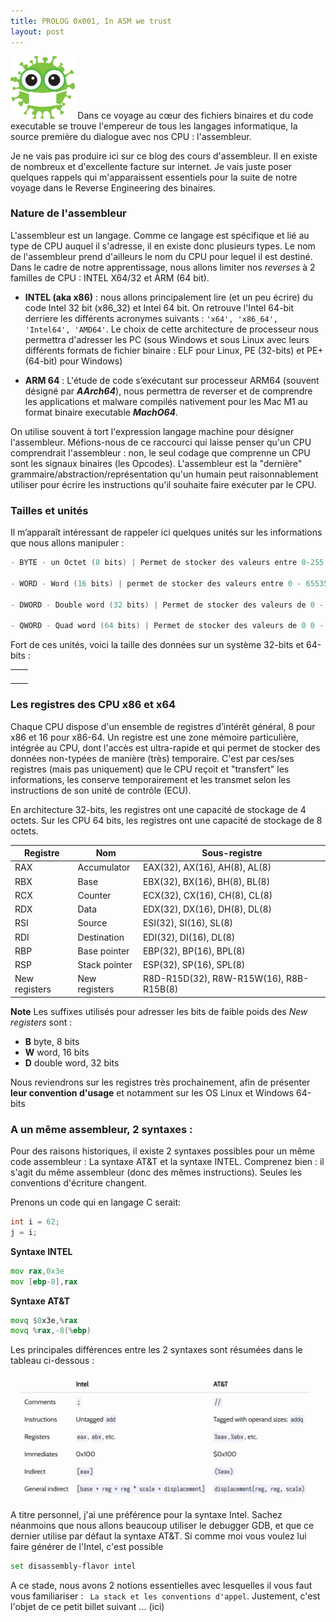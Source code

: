 ```yaml
---
title: PROLOG 0x001, In ASM we trust 
layout: post
---
```


<img height="100" src="../images/virus-2.png" xmlns="http://www.w3.org/1999/html"/>
Dans ce voyage au cœur des fichiers binaires et du code executable se trouve l'empereur de tous les langages informatique, la source première du dialogue avec nos CPU : l'assembleur.

Je ne vais pas produire ici sur ce blog des cours d'assembleur. Il en existe de nombreux et d'excellente facture sur internet. Je vais juste poser quelques rappels qui m'apparaissent essentiels pour la suite de notre voyage dans le Reverse Engineering des binaires.

### Nature de l'assembleur

L'assembleur est un langage. Comme ce langage est spécifique et lié au type de CPU auquel il s'adresse, il en existe donc plusieurs types. Le nom de l'assembleur prend d'ailleurs le nom du CPU pour lequel il est destiné. Dans le cadre de notre apprentissage, nous allons limiter nos _reverses_ à 2 familles de CPU : INTEL X64/32 et ARM (64 bit). 

- **INTEL (aka x86)** : nous allons principalement lire (et un peu écrire) du code Intel 32 bit (x86_32) et Intel 64 bit. On retrouve l'Intel 64-bit derriere les différents acronymes suivants : `````'x64', 'x86_64', 'Intel64', 'AMD64'`````. Le choix de cette architecture de processeur nous permettra d'adresser les PC (sous Windows et sous Linux avec leurs différents formats de fichier binaire : ELF pour Linux, PE (32-bits) et PE+(64-bit) pour Windows)

- **ARM 64** : L'étude de code s’exécutant sur processeur ARM64 (souvent désigné par **_AArch64_**), nous permettra de reverser et de comprendre les applications et malware compilés nativement pour les Mac M1 au format binaire executable **_MachO64_**.


On utilise souvent à tort l'expression langage machine pour désigner l'assembleur. Méfions-nous de ce raccourci qui laisse penser qu'un CPU comprendrait l'assembleur : non, le seul codage que comprenne un CPU sont les signaux binaires (les Opcodes). L'assembleur est la "dernière" grammaire/abstraction/représentation qu'un humain peut raisonnablement utiliser pour écrire les instructions qu'il souhaite faire exécuter par le CPU.

### Tailles et unités

Il m’apparaît intéressant de rappeler ici quelques unités sur les informations que nous allons manipuler :
```c
- BYTE - un Octet (8 bits) | Permet de stocker des valeurs entre 0-255 ou -128 à 127 

- WORD - Word (16 bits) | permet de stocker des valeurs entre 0 - 65535 ou -32768 à 32767 

- DWORD - Double word (32 bits) | Permet de stocker des valeurs de 0 - 232 

- QWORD - Quad word (64 bits) | Permet de stocker des valeurs de 0 0 - 2^64
```

Fort de ces unités, voici la taille des données sur un système 32-bits et 64-bits :

|     |     |
|-----|-----|
|     |     |
|     |     |
|     |     |
|     |     |


### Les registres des CPU x86 et x64

Chaque CPU dispose d'un ensemble de registres d’intérêt général, 8 pour x86 et 16 pour x86-64. Un registre est une zone mémoire particulière, intégrée au CPU, dont l'accès est ultra-rapide et qui permet de stocker des données non-typées de manière (très) temporaire. C'est par ces/ses registres (mais pas uniquement) que le CPU reçoit et "transfert" les informations, les conserve temporairement et les transmet selon les instructions de son unité de contrôle (ECU).

En architecture 32-bits, les registres ont une capacité de stockage de 4 octets. Sur les CPU 64 bits, les registres ont une capacité de stockage de 8 octets.

| Registre      | Nom           | Sous-registre                            |
|---------------|---------------|------------------------------------------|
| RAX           | Accumulator   | EAX(32), AX(16), AH(8), AL(8)            |
| RBX           | Base          | EBX(32), BX(16), BH(8), BL(8)            |
| RCX           | Counter       | ECX(32), CX(16), CH(8), CL(8)            |
| RDX           | Data          | EDX(32), DX(16), DH(8), DL(8)            |
| RSI           | Source        | ESI(32), SI(16), SL(8)                   |
| RDI           | Destination   | EDI(32), DI(16), DL(8)                   |
| RBP           | Base pointer  | EBP(32), BP(16), BPL(8)                  |
| RSP           | Stack pointer | ESP(32), SP(16), SPL(8)                  |
| New registers | New registers | R8D-R15D(32), R8W-R15W(16), R8B-R15B(8)  |

**Note**
Les suffixes utilisés pour adresser les bits de faible poids des _New registers_ sont :
- **B** byte, 8 bits
- **W** word, 16 bits
- **D** double word, 32 bits


Nous reviendrons sur les registres très prochainement, afin de présenter **leur convention d'usage** et notamment sur les OS Linux et Windows 64-bits


### A un même assembleur, 2 syntaxes :

Pour des raisons historiques, il existe 2 syntaxes possibles pour un même code assembleur : La syntaxe AT&T et la syntaxe INTEL. Comprenez bien : il s'agit du même assembleur (donc des mêmes instructions). Seules les conventions d'écriture changent.

Prenons un code qui en langage C serait:

````c
int i = 62;
j = i;
````
**Syntaxe INTEL**
````asm
mov rax,0x3e
mov [ebp-8],rax
````
**Syntaxe AT&T**
```asm
movq $0x3e,%rax
movq %rax,-8(%ebp)
```

Les principales différences entre les 2 syntaxes sont résumées dans le tableau ci-dessous :

<img src="../images/asm-syntax.png" width="520">

A titre personnel, j'ai une préférence pour la syntaxe Intel. Sachez néanmoins que nous allons beaucoup utiliser le debugger GDB, et que ce dernier utilise par défaut la syntaxe AT&T. Si comme moi vous voulez lui faire générer de l'Intel, c'est possible

```bash
set disassembly-flavor intel
```

A ce stade, nous avons 2 notions essentielles avec lesquelles il vous faut vous familiariser : ``` La stack et les conventions d'appel```. Justement, c'est l'objet de ce petit billet suivant ... (ici)